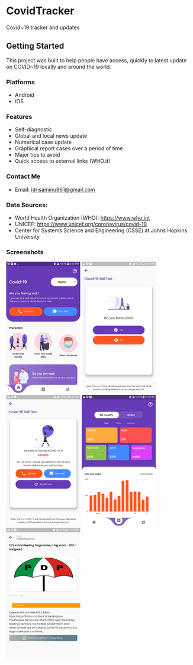 # CovidTracker

Covid~19 tracker and updates

## Getting Started

This project was built to help people have access, quickly to latest 
update on COVID~19 locally and around the world. 

### Platforms
- Android
- iOS

### Features
- Self-diagnostic
- Global and local news update
- Numerical case update
- Graphical report cases over a period of time
- Major tips to avoid
- Quick access to external links (WHO.it)

### Contact Me
* Email: idrisaminu861@gmail.com

### Data Sources:
* World Health Organization (WHO): https://www.who.int
* UNICEF: https://www.unicef.org/coronavirus/covid-19
* Center for Systems Science and Engineering (CSSE) at Johns Hopkins University

### Screenshots

<div>
<img src="https://github.com/weylar/covid-19-update/blob/master/Screenshot%20(1).png" width="200px" />
<img src="https://github.com/weylar/covid-19-update/blob/master/Screenshot%20(2).png" width="200px" />
<img src="https://github.com/weylar/covid-19-update/blob/master/Screenshot%20(3).png" width="200px" />
<img src="https://github.com/weylar/covid-19-update/blob/master/Screenshot%20(4).png" width="200px" />
<img src="https://github.com/weylar/covid-19-update/blob/master/Screenshot%20(5).png" width="200px" />
</div>
